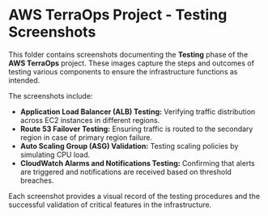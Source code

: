 # AWS TerraOps Project - Testing Screenshots

This folder contains screenshots documenting the **Testing** phase of the **AWS TerraOps** project. These images capture the steps and outcomes of testing various components to ensure the infrastructure functions as intended.

The screenshots include:
- **Application Load Balancer (ALB) Testing:** Verifying traffic distribution across EC2 instances in different regions.
- **Route 53 Failover Testing:** Ensuring traffic is routed to the secondary region in case of primary region failure.
- **Auto Scaling Group (ASG) Validation:** Testing scaling policies by simulating CPU load.
- **CloudWatch Alarms and Notifications Testing:** Confirming that alerts are triggered and notifications are received based on threshold breaches.

Each screenshot provides a visual record of the testing procedures and the successful validation of critical features in the infrastructure.
